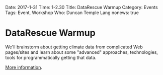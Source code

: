 Date: 2017-1-31
Time: 1-2.30
Title: DataRescue Warmup
Category: Events
Tags: Event, Workshop
Who: Duncan Temple Lang
nonews: true

# DataRescue Warmup

We'll brainstorm about getting climate data from complicated Web pages/sites
and learn about some "advanced" approaches, technologies, tools for programmatically
getting that data.

<a href="http://dsi.ucdavis.edu/DataRescueEvent.html">More information</a>.
